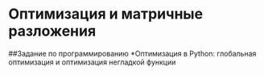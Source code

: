 # Оптимизация и матричные разложения
##Задание по программированию
*Оптимизация в Python: глобальная оптимизация и оптимизация негладкой функции
